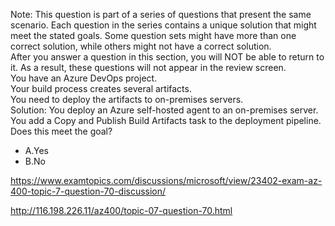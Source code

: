 Note: This question is part of a series of questions that present the same scenario. Each question in the series contains a unique solution that might meet the stated goals. Some question sets might have more than one correct solution, while others might not have a correct solution.<br/>After you answer a question in this section, you will NOT be able to return to it. As a result, these questions will not appear in the review screen.<br/>You have an Azure DevOps project.<br/>Your build process creates several artifacts.<br/>You need to deploy the artifacts to on-premises servers.<br/>Solution: You deploy an Azure self-hosted agent to an on-premises server. You add a Copy and Publish Build Artifacts task to the deployment pipeline.<br/>Does this meet the goal?<br/><ul><li class="multi-choice-item correct-hidden"><span class="multi-choice-letter" data-choice-letter="A">A.</span>Yes</li><li class="multi-choice-item"><span class="multi-choice-letter" data-choice-letter="B">B.</span>No</li></ul><p><a href="https://www.examtopics.com/discussions/microsoft/view/23402-exam-az-400-topic-7-question-70-discussion/">https://www.examtopics.com/discussions/microsoft/view/23402-exam-az-400-topic-7-question-70-discussion/</a></p><p><a href="http://116.198.226.11/az400/topic-07-question-70.html">http://116.198.226.11/az400/topic-07-question-70.html</a></p><script src="https://giscus.app/client.js"                    data-repo="azsamples/az204"                    data-repo-id="R_kgDOMRXzDQ"                    data-category="General"                    data-category-id="DIC_kwDOMRXzDc4Cgi27"                    data-mapping="pathname"                    data-strict="1"                    data-reactions-enabled="0"                    data-emit-metadata="0"                    data-input-position="bottom"                    data-theme="preferred_color_scheme"                    data-lang="en"                    crossorigin="anonymous"                    async>                    </script>